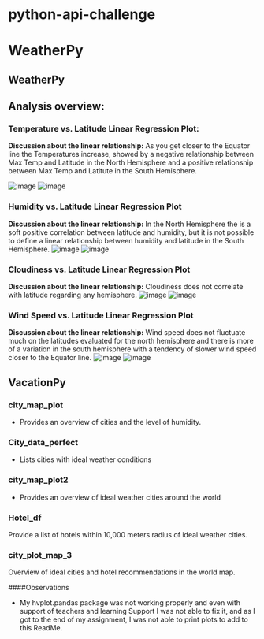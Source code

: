 # python-api-challenge
# WeatherPy
## WeatherPy
  ##  Analysis overview:
  ###  Temperature vs. Latitude Linear Regression Plot:
  **Discussion about the linear relationship:** As you get closer to the Equator line the Temperatures increase, showed by a negative relationship between Max Temp and Latitude in the North Hemisphere and a positive relationship between Max Temp and Latitute in the South Hemisphere.
  
![image](https://github.com/pmadata/python-api-challenge/assets/143486132/f9a7e2f6-1087-4b24-82ec-579b4824e4b0)
![image](https://github.com/pmadata/python-api-challenge/assets/143486132/867c3f1c-a27a-41c3-a46c-f1ee49265814)

  ### Humidity vs. Latitude Linear Regression Plot
  **Discussion about the linear relationship:** In the North Hemisphere the is a soft positive correlation between latitude and humidity, but it is not possible to define a linear relationship between humidity and latitude in the South Hemisphere.
  ![image](https://github.com/pmadata/python-api-challenge/assets/143486132/382abcd9-b598-445d-bfd6-e110b0efad68)
![image](https://github.com/pmadata/python-api-challenge/assets/143486132/15519821-845d-47ed-a937-eb6b9774e100)

  ### Cloudiness vs. Latitude Linear Regression Plot
  **Discussion about the linear relationship:** Cloudiness does not correlate with latitude regarding any hemisphere.
  ![image](https://github.com/pmadata/python-api-challenge/assets/143486132/03f636f2-83a8-4426-b18a-4675bc0145d6)
![image](https://github.com/pmadata/python-api-challenge/assets/143486132/b65862d4-a143-45ea-860d-5402e589eb29)

  ### Wind Speed vs. Latitude Linear Regression Plot
  **Discussion about the linear relationship:** Wind speed does not fluctuate much on the latitudes evaluated for the north hemisphere and there is more of a variation in the south hemisphere with a tendency of slower wind speed closer to the Equator line.
   ![image](https://github.com/pmadata/python-api-challenge/assets/143486132/94abf7f9-1be8-481b-866b-76dda63fcbf3)
  ![image](https://github.com/pmadata/python-api-challenge/assets/143486132/cd224bec-523c-4158-af40-1ba47c606c12)

 ## VacationPy
  ### city_map_plot
  -   Provides an overview of cities and the level of humidity.
  ### City_data_perfect
  - Lists cities with ideal weather conditions

  ### city_map_plot2
  -   Provides an overview of ideal weather cities around the world

  ### Hotel_df
  Provide a list of hotels within 10,000 meters radius of ideal weather cities.
  ### city_plot_map_3
  Overview of ideal cities and hotel recommendations in the world map. 

####Observations
- My hvplot.pandas package was not working properly and even with support of teachers and learning Support I was not able to fix it, and as I got to the end of my assignment, I was not able to print plots to add to this ReadMe.
  


